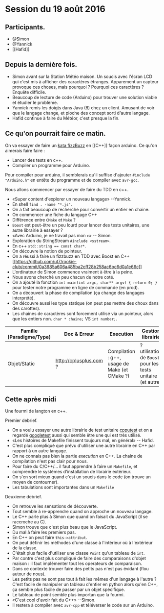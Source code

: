 # Session du 19 août 2016

## Participants.

- @Simon
- @Yannick
- [[Hafid]]

## Depuis la dernière fois.

- Simon avant sur la Station Météo maison. Un soucis avec l'écran LCD qui c'est
  mis à afficher des caractères étranges. Apparement un capteur provoque ces
  choses, mais pourquoi ? Pourquoi ces caractères ? Enquête difficile.
- Beaucoup de lecture de code (Arduino) pour trouver une solution viable et
  étudier le problème.
- Yannick remis les doigts dans Java (8) chez un client. Amusant de voir que le
  langage change, et pioche des concept sorti d'autre langage.
- Hafid continue à faire du Météor, c'est presque la fin.

## Ce qu'on pourrait faire ce matin.

On va essayer de faire un [kata fizzBuzz](http://codingdojo.org/kata/FizzBuzz/) en [[C++]] façon arduino. Ce qu'on aimerais
faire faire :

- Lancer des tests en c++.
- Compiler un programme pour Arduino.

Pour compiler pour arduino, il semblerais qu'il suffise d'ajouter `#include
"Arduino.h"` en entête du programme et de compiler avec `avr-gcc`.

Nous allons commencer par essayer de faire du TDD en c++.

- «Super content d'explorer un nouveau langage» --Yannick.
- En shell `find . -name "*.js"`.
- On a fait beaucoup de recherche pour convertir un entier en chaine.
- On commencer une fiche du langage C++
- Différence entre `CMake` et `Make` ?
- `Boost` est peut-être un peu lourd pour lancer des tests unitaires, une autre
  librairie à essayer ?
- «Avec Arduino, je ne travail pas mon `c`» -- Simon.
- Exploration du StringStream `#include <sstream>`.
- En c++ `std::string == const char*`.
- On découvre la notion de pointeur.
- On a réussi à faire un fizzbuzz en TDD avec Boost en C++
  [[https://github.com/ut7/rookie-club/commit/0a3685a606a485ba2cff28b258ac6bc6d0a1e66c]]
- L'ordinateur de Simon commence vraiment à être à la peine.
- Nous avons cherché un peu chacun de notre coté.
- On a ajouté la fonction `int main(int argc, char** argv) { return 0; }` pour
  tester notre programme en ligne de commande (en prod).
- On a découvert la phase de compilation (ça change des langages interprété).
- On découvre aussi les type statique (on peut pas mettre des choux dans des
  carottes).
- Les chaines de caractères sont forcement utilisé via un pointeur, alors que
  les entiers non. `char * chaine;` VS `int number;`.


| Famille (Paradigme/Type) | Doc & Erreur  | Execution | Gestion librairie |
| --- | --- | --- | --- |
| Objet/Static | http://cplusplus.com ? | Compilation : g++, usage de Make (et CMake ?) | ? utilisation de `Boost` pour les tests unitaire (et autre) |

## Cette après midi

Une fourmi de langton en c++.

Premier debrief.

- On a voulu essayer une autre librairie de test unitaire [cpputest](https://cpputest.github.io/) et on a regardé [googletest](https://github.com/google/googletest) aussi qui semble être une qui est très utilisé.
- «Les histoires de Makefile finissent toujours mal, en général» -- Hafid.
- C'est plus compliqué que prévu d'utiliser une autre librairie en C++ par rapport à un autre langage.
- On ne connais pas bien la partie _execution_ en C++. La chaine de compilation n'est pas clair pour nous.
- Pour faire du C/C++/... il faut apprendre à faire un `Makefile`, et comprendre le systèmes d'installation de librairie extérieur.
- On s'en sort mieux quand c'est un soucis dans le code (on trouve un moyen de contourner).
- Les tabulations sont importantes dans un `Makefile`

Deuxieme debrief.

- On retrouve les sensations de découverte.
- Tout semble à re-apprendre quand on approche un nouveau langage.
- Le C++ parle plus à Simon que quand on faisait du JavaScript (il se raccroche au C).
- Simon trouve que c'est plus beau que le JavaScript.
- Du mal à faire les premiers pas.
- En C++ on peut faire `this->attribut`.
- On peut définir les méthodes d'une classe à l'intérieur où à l'extérieur de la classe.
- C'était plus facile d'utiliser une classe `Point` qu'un tableau de `int`.
- Par contre c'est plus compliqué de faire des comparaisons d'objet maison : il faut implémenter tout les operateurs de comparaison.
- Dans ce contexte trouver faire des petits pas n'est pas évidant (flou autour de nous).
- Les petits pas ne sont pas tout à fait les mêmes d'un langage à l'autre ? C'est facile de manipuler un tableau d'entier en python alors qu'en C++, ça semble plus facile de passer par un objet spécifique.
- Le tableau de point semble plus importan que la fourmi.
- «C'est cool d'avoir fait du C++» --Simon.
- Il restera à compiler avec `avr-cpp` et téléverser le code sur un Arduino.
